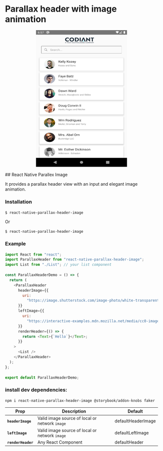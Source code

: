 # Parallax header with image animation
     
  <p align="center">
   <img  width="300" height="450"  src="/Screenshot_1613741272.png">
  </p>
  ## React Native Parallex Image
  
  It provides a parallax header view with an input and elegant image animation.
  
### Installation

`$ react-native-parallax-header-image`

Or

`$ react-native-parallax-header-image`

### Example

```js
import React from "react";
import ParallaxHeader from "react-native-parallax-header-image";
import List from "./List"; // your list component

const ParallaxHeaderDemo = () => {
  return (
    <ParallaxHeader
      headerImage={{
        uri:
          "https://image.shutterstock.com/image-photo/white-transparent-leaf-on-mirror-260nw-1029171697.jpg",
      }}
      leftImage={{
        uri:
          "https://interactive-examples.mdn.mozilla.net/media/cc0-images/grapefruit-slice-332-332.jpg",
      }}
      renderHeader={() => {
        return <Text>{`Hello`}</Text>;
      }}
    >
      <List />
    </ParallaxHeader>
  );
};

export default ParallaxHeaderDemo;
```

### install dev dependencies:

```sh
npm i react-native-parallax-header-image @storybook/addon-knobs faker 
```

| Prop               | Description                                    | Default            |
| ------------------ | ---------------------------------------------- | ------------------ |
| **`headerImage`**  | Valid image source of local or network `image` | defaultHeaderImage |
| **`leftImage`**    | Valid image source of local or network `image` | defaultLeftImage   |
| **`renderHeader`** | Any React Component                            | defaultHeader      |

<!-- | **`headerImageHeight`** | Height of header Image `type: number`          | `100`              |
| **`headerImageWidth`**  | Width of header Image `type: number`           | `200`              | -->

<!-- | **`onPress`**         | A function called when the button is pressed.                                                                                                     | _None_              | -->
